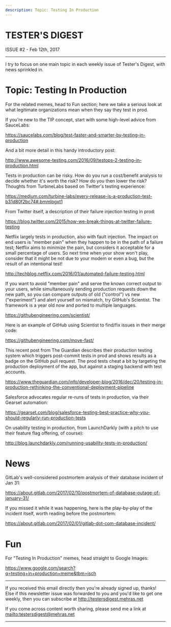 ```yaml
---
description: Topic: Testing In Production
---
```


TESTER'S DIGEST
===============
ISSUE #2 - Feb 12th, 2017

---

I try to focus on one main topic in each weekly issue of Tester's Digest,
with news sprinkled in.

Topic: Testing In Production
============================

For the related memes, head to Fun section; here we take a serious look at what
legitimate organizations mean when they say they test in prod.

If you're new to the TIP concept, start with some high-level advice from SauceLabs:

<https://saucelabs.com/blog/test-faster-and-smarter-by-testing-in-production>

And a bit more detail in this handy introductory post:

<http://www.awesome-testing.com/2016/09/testops-2-testing-in-production.html>

Tests in production can be risky. How do you run a cost/benefit analysis to decide
whether it's worth the risk? How do you then lower the risk? Thoughts from
TurbineLabs based on Twitter's testing experience:

<https://medium.com/turbine-labs/every-release-is-a-production-test-b31d80f2bc74#.bmmlogxt1>

From Twitter itself, a description of their failure injection testing in prod:

<https://blog.twitter.com/2015/how-we-break-things-at-twitter-failure-testing>

Netflix largely tests in production, also with fault injection. The impact on end users is
"member pain" when they happen to be in the path of a failure test; Netflix aims
to minimize the pain, but considers it acceptable for a small percentage of users.
So next time when your show won't play, consider that it might be not due to your
modem or even a bug, but the result of an intentional test!

<http://techblog.netflix.com/2016/01/automated-failure-testing.html>

If you want to avoid "member pain" and serve the known correct output to your users,
while simultaneously sending production requests down the new path, so you can
compare outputs of old ("control") vs new ("experiment") and alert yourself on mismatch,
try GitHub's Scientist. The framework is a year old now and ported to multiple languages.

<https://githubengineering.com/scientist/>

Here is an example of GitHub using Scientist to find/fix issues in their merge code:

<https://githubengineering.com/move-fast/>

This recent post from The Guardian describes their production testing system which
triggers post-commit tests in prod and shows results as a badge on the GitHub pull request.
The prod tests cheat a bit by targeting the production deployment of the app, but
against a staging backend with test accounts.

<https://www.theguardian.com/info/developer-blog/2016/dec/20/testing-in-production-rethinking-the-conventional-deployment-pipeline>

Salesforce advocates regular re-runs of tests in production, via their Gearset automation:

<https://gearset.com/blog/salesforce-testing-best-practice-why-you-should-regularly-run-production-tests>

On usability testing in production, from LaunchDarkly (with a pitch to use their feature flag offering, of course):

<http://blog.launchdarkly.com/running-usability-tests-in-production/>


News
====

GitLab's well-considered postmortem analysis of their database incident of Jan 31:

<https://about.gitlab.com/2017/02/10/postmortem-of-database-outage-of-january-31/>

If you missed it while it was happening, here is the play-by-play of the incident itself, worth reading before the postmortem:

<https://about.gitlab.com/2017/02/01/gitlab-dot-com-database-incident/>

Fun
===

For "Testing In Production" memes, head straight to Google Images:

<https://www.google.com/search?q=testing+in+production+meme&tbm=isch>

---

If you received this email directly then you're already signed up, thanks! Else
if this newsletter issue was forwarded to you and you'd like to get one weekly,
then you can subscribe at <http://testersdigest.mehras.net>

If you come across content worth sharing, please send me a link at
<mailto:testersdigest@mehras.net>

---
